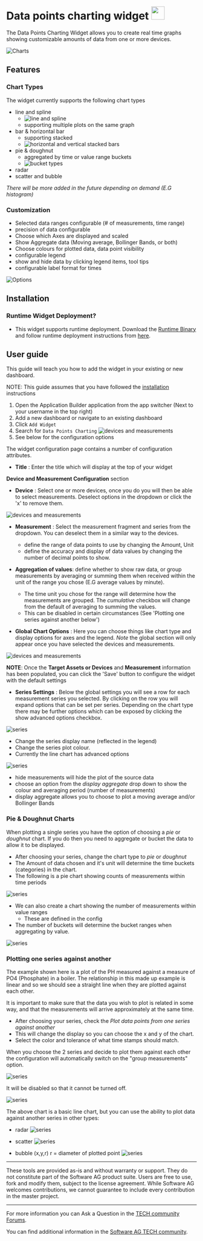 <!-- @format -->

# Data points charting widget [<img width="35" src="https://user-images.githubusercontent.com/67993842/97668428-f360cc80-1aa7-11eb-8801-da578bda4334.png"/>](https://github.com/SoftwareAG/cumulocity-measurment-chart-widget/release/download/1.0.0/datapoints-charting-widget-1.0.0.zip)

The Data Points Charting Widget allows you to create real time graphs showing customizable amounts of data from one or more devices.

![Charts](/styles/previewImage.png)

## Features

### Chart Types

The widget currently supports the following chart types

- line and spline
  - ![line and spline](/images/line_vs_spline.png)
  - supporting multiple plots on the same graph
- bar & horizontal bar
  - supporting stacked
  - ![horizontal and vertical stacked bars](/images/horz_vs_vertbar.png)
- pie & doughnut
  - aggregated by time or value range buckets
  - ![bucket types](/images/buckets.png)
- radar
- scatter and bubble

_There will be more added in the future depending on demand (E.G histogram)_

### Customization

- Selected data ranges configurable (# of measurements, time range)
- precision of data configurable
- Choose which Axes are displayed and scaled
- Show Aggregate data (Moving average, Bollinger Bands, or both)
- Choose colours for plotted data, data point visibility
- configurable legend
- show and hide data by clicking legend items, tool tips
- configurable label format for times

![Options](/images/options.png)

## Installation

### Runtime Widget Deployment?

- This widget supports runtime deployment. Download the [Runtime Binary](https://github.com/SoftwareAG/cumulocity-silo-capacity-widget/releases/download/1.0.2/silo-capacity-widget_v1.0.2.zip) and follow runtime deployment instructions from [here](https://github.com/SoftwareAG/cumulocity-runtime-widget-loader).

## User guide

This guide will teach you how to add the widget in your existing or new dashboard.

NOTE: This guide assumes that you have followed the [installation](https://github.com/SoftwareAG/cumulocity-runtime-widget-loader) instructions

1. Open the Application Builder application from the app switcher (Next to your username in the top right)
2. Add a new dashboard or navigate to an existing dashboard
3. Click `Add Widget`
4. Search for `Data Points Charting` ![devices and measurements](/images/add_widget.png)
5. See below for the configuration options

The widget configuration page contains a number of configuration attributes.

- **Title** : Enter the title which will display at the top of your widget

**Device and Measurement Configuration** section

- **Device** : Select one or more devices, once you do you will then be able to select measurements. Deselect options in the dropdown or click the 'x' to remove them.

![devices and measurements](/images/devandmeas.png)

- **Measurement** : Select the measurement fragment and series from the dropdown. You can deselect them in a similar way to the devices.

  - define the range of data points to use by changing the Amount, Unit
  - define the accuracy and display of data values by changing the number of decimal points to show.

- **Aggregation of values**: define whether to show raw data, or group measurements by averaging or summing them when received within the unit of the range you chose (E.G average values by minute).

  - The time unit you chose for the range will determine how the measurements are grouped. The _cumulative_ checkbox will change from the default of averaging to summing the values.
  - This can be disabled in certain circumstances (See 'Plotting one series against another below')

- **Global Chart Options** : Here you can choose things like chart type and display options for axes and the legend. _Note_ the global section will only appear once you have selected the devices and measurements.

![devices and measurements](/images/global.gif)

**NOTE**: Once the **Target Assets or Devices** and **Measurement** information has been populated, you can click the 'Save' button to configure the widget with the default settings

- **Series Settings** : Below the global settings you will see a row for each measurement series you selected. By clicking on the row you will expand options that can be set per series. Depending on the chart type there may be further options which can be exposed by clicking the show advanced options checkbox.

![series](/images/series.gif)

- Change the series display name (reflected in the legend)
- Change the series plot colour.
- Currently the line chart has advanced options

![series](/images/advanced.gif)

- hide measurements will hide the plot of the source data
- choose an option from the _display aggregate_ drop down to show the colour and averaging period (number of measurements)
- display aggregate allows you to choose to plot a moving average and/or Bollinger Bands

### Pie & Doughnut Charts

When plotting a single series you have the option of choosing a _pie_ or _doughnut_ chart. If you do then you need to aggregate or
bucket the data to allow it to be displayed.

- After choosing your series, change the chart type to _pie_ or _doughnut_
- The Amount of data chosen and it's unit will determine the time buckets (categories) in the chart.
- The following is a pie chart showing counts of measurements within time periods

![series](/images/pie.gif)

- We can also create a chart showing the number of measurements within value ranges
  - These are defined in the config
- The number of buckets will determine the bucket ranges when aggregating by value.

![series](/images/value_buckets.png)

### Plotting one series against another

The example shown here is a plot of the PH measured against a measure of PO4 (Phosphate) in a boiler. The relationship in this made up example is linear and so we should see a straight line when they are plotted against each other.

It is important to make sure that the data you wish to plot is related in some way, and that the measurements will arrive approximately at the same time.

- After choosing your series, check the _Plot data points from one series against another_
- This will change the display so you can choose the x and y of the chart.
- Select the color and tolerance of what time stamps should match.

When you choose the 2 series and decide to plot them against each other the configuration will automatically switch on the "group measurements" option.

![series](/images/group.png)

It will be disabled so that it cannot be turned off.

![series](/images/multivariate.gif)

The above chart is a basic line chart, but you can use the ability to plot data against another series in other types:

- radar
  ![series](/images/radar.png)

- scatter
  ![series](/images/scatter.png)

- bubble (x,y,r) r = diameter of plotted point
  ![series](/images/bubble.png)

---

These tools are provided as-is and without warranty or support. They do not constitute part of the Software AG product suite. Users are free to use, fork and modify them, subject to the license agreement. While Software AG welcomes contributions, we cannot guarantee to include every contribution in the master project.

---

For more information you can Ask a Question in the [TECH community Forums](http://tech.forums.softwareag.com/techjforum/forums/list.page?product=cumulocity).

You can find additional information in the [Software AG TECH community](http://techcommunity.softwareag.com/home/-/product/name/cumulocity).
